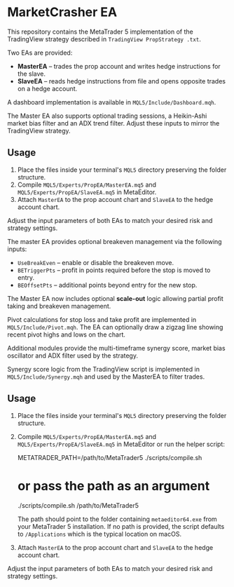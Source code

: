 # MarketCrasher EA

This repository contains the MetaTrader 5 implementation of the TradingView strategy described in `TradingView PropStrategy .txt`.

Two EAs are provided:

- **MasterEA** – trades the prop account and writes hedge instructions for the slave.
- **SlaveEA** – reads hedge instructions from file and opens opposite trades on a hedge account.

A dashboard implementation is available in `MQL5/Include/Dashboard.mqh`.


The Master EA also supports optional trading sessions, a Heikin-Ashi market
bias filter and an ADX trend filter. Adjust these inputs to mirror the
TradingView strategy.

## Usage
1. Place the files inside your terminal's `MQL5` directory preserving the folder structure.
2. Compile `MQL5/Experts/PropEA/MasterEA.mq5` and `MQL5/Experts/PropEA/SlaveEA.mq5` in MetaEditor.
3. Attach `MasterEA` to the prop account chart and `SlaveEA` to the hedge account chart.

Adjust the input parameters of both EAs to match your desired risk and strategy settings.

The master EA provides optional breakeven management via the following inputs:

- `UseBreakEven` – enable or disable the breakeven move.
- `BETriggerPts` – profit in points required before the stop is moved to entry.
- `BEOffsetPts` – additional points beyond entry for the new stop.


The Master EA now includes optional **scale-out** logic allowing partial profit
taking and breakeven management.

Pivot calculations for stop loss and take profit are implemented in
`MQL5/Include/Pivot.mqh`. The EA can optionally draw a zigzag line showing
recent pivot highs and lows on the chart.

Additional modules provide the multi-timeframe synergy score, market bias
oscillator and ADX filter used by the strategy.

Synergy score logic from the TradingView script is implemented in
`MQL5/Include/Synergy.mqh` and used by the MasterEA to filter trades.

## Usage
1. Place the files inside your terminal's `MQL5` directory preserving the folder structure.
2. Compile `MQL5/Experts/PropEA/MasterEA.mq5` and `MQL5/Experts/PropEA/SlaveEA.mq5` in MetaEditor or run the helper script:

   METATRADER_PATH=/path/to/MetaTrader5 ./scripts/compile.sh

   # or pass the path as an argument
   ./scripts/compile.sh /path/to/MetaTrader5

   The path should point to the folder containing `metaeditor64.exe` from your MetaTrader 5 installation. If no path is provided, the script defaults to `/Applications` which is the typical location on macOS.


3. Attach `MasterEA` to the prop account chart and `SlaveEA` to the hedge account chart.

Adjust the input parameters of both EAs to match your desired risk and strategy settings.

